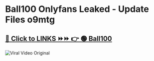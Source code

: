 
 # Ball100 Onlyfans Leaked - Update Files o9mtg

## <h2><a href="https://clipsfans.com/Ball100&ref=git">🔗 Click to LINKS ⏩⏩ 👉 🟢 Ball100 </a></h2>

<a href="https://clipsfans.com/Ball100&ref=git" rel="nofollow" data-target="animated-image.originalLink"><img src="https://i.ibb.co.com/xMMVF88/686577567.gif" alt="Viral Video Original" style="max-width: 100%; display: inline-block;" data-target="animated-image.originalImage"></a>

